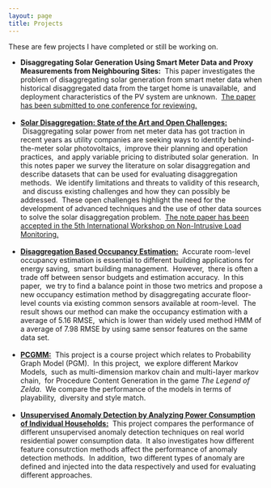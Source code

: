 ```yaml
---
layout: page
title: Projects
---
```


These are few projects I have completed or still be working on.


<ul>
    <li>
        <a><b>Disaggregating Solar Generation Using Smart Meter Data and Proxy Measurements from Neighbouring Sites:</b></a> &nbsp;This paper investigates the problem of disaggregating solar generation from smart meter data when historical disaggregated data from the target home is unavailable, &nbsp;and deployment characteristics of the PV system are unknown. &nbsp;<span style="text-decoration: underline;">The paper has been submitted to one conference for reviewing.</span>
    </li>
    <br/>
    <li>
        <a href="/public/Solar_Disaggregation_Review.pdf" target="_blank"><b>Solar Disaggregation: State of the Art and Open Challenges:</b></a> &nbsp;Disaggregating solar power from net meter data has got traction in recent years as utility companies are seeking ways to identify behind-the-meter solar photovoltaics, &nbsp;improve their planning and operation practices, &nbsp;and apply variable pricing to distributed solar generation. &nbsp;In this notes paper we survey the literature on solar disaggregation and describe datasets that can be used for evaluating disaggregation methods. &nbsp;We identify limitations and threats to validity of this research, &nbsp;and discuss existing challenges and how they can possibly be addressed. &nbsp;These open challenges highlight the need for the development of advanced techniques and the use of other data sources to solve the solar disaggregation problem. &nbsp;<span style="text-decoration: underline;">The note paper has been accepted in the 5th International Workshop on Non-Intrusive Load Monitoring.</span>
    </li>
    <br/>
    <li>
        <a href="/public/500_Project_Report.pdf" target="_blank"><b>Disaggregation Based Occupancy Estimation:</b></a> &nbsp;Accurate room-level occupancy estimation is essential to different building applications for energy saving, &nbsp;smart building management. &nbsp;However, &nbsp;there is often a trade off between sensor budgets and estimation accuracy. &nbsp;In this paper, &nbsp;we try to find a balance point in those two metrics and propose a new occupancy estimation method by disaggregating accurate floor-level counts via existing common sensors available at room-level. &nbsp;The result shows our method can make the occupancy estimation with a average of 5.16 RMSE, &nbsp;which is lower than widely used method HMM of a average of 7.98 RMSE by using same sensor features on the same data set.
    </li>
    <br/>
    <li>
        <a href="/public/pcgmm.pdf" target="_blank"><b>PCGMM:</b></a> &nbsp;This project is a course project which relates to Probability Graph Model (PGM). &nbsp;In this project, &nbsp;we explore different Markov Models, &nbsp;such as multi-dimension markov chain and multi-layer markov chain, &nbsp;for Procedure Content Generation in the game <i>The Legend of Zelda</i>. &nbsp;We compare the performance of the models in terms of playability, &nbsp;diversity and style match.
    </li>
    <br/>
    <li>
        <a href="/public/697_Project_Report.pdf" target="_blank"><b>Unsupervised Anomaly Detection by Analyzing Power Consumption of Individual Households:</b></a> &nbsp;This project compares the performance of different unsupervised anomaly detection techniques on real world residential power consumption data. &nbsp;It also investigates how different feature consutrction methods affect the performance of anomaly detection methods. &nbsp;In addition, &nbsp;two different types of anomaly are defined and injected into the data respectively and used for evaluating different approaches.
    </li>
</ul>